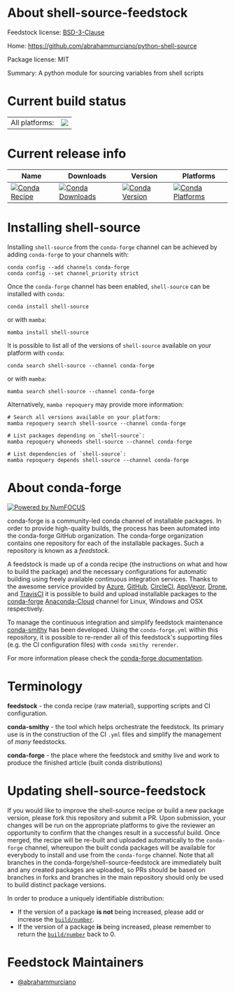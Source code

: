 About shell-source-feedstock
============================

Feedstock license: [BSD-3-Clause](https://github.com/conda-forge/shell-source-feedstock/blob/main/LICENSE.txt)

Home: https://github.com/abrahammurciano/python-shell-source

Package license: MIT

Summary: A python module for sourcing variables from shell scripts

Current build status
====================


<table><tr><td>All platforms:</td>
    <td>
      <a href="https://dev.azure.com/conda-forge/feedstock-builds/_build/latest?definitionId=17251&branchName=main">
        <img src="https://dev.azure.com/conda-forge/feedstock-builds/_apis/build/status/shell-source-feedstock?branchName=main">
      </a>
    </td>
  </tr>
</table>

Current release info
====================

| Name | Downloads | Version | Platforms |
| --- | --- | --- | --- |
| [![Conda Recipe](https://img.shields.io/badge/recipe-shell--source-green.svg)](https://anaconda.org/conda-forge/shell-source) | [![Conda Downloads](https://img.shields.io/conda/dn/conda-forge/shell-source.svg)](https://anaconda.org/conda-forge/shell-source) | [![Conda Version](https://img.shields.io/conda/vn/conda-forge/shell-source.svg)](https://anaconda.org/conda-forge/shell-source) | [![Conda Platforms](https://img.shields.io/conda/pn/conda-forge/shell-source.svg)](https://anaconda.org/conda-forge/shell-source) |

Installing shell-source
=======================

Installing `shell-source` from the `conda-forge` channel can be achieved by adding `conda-forge` to your channels with:

```
conda config --add channels conda-forge
conda config --set channel_priority strict
```

Once the `conda-forge` channel has been enabled, `shell-source` can be installed with `conda`:

```
conda install shell-source
```

or with `mamba`:

```
mamba install shell-source
```

It is possible to list all of the versions of `shell-source` available on your platform with `conda`:

```
conda search shell-source --channel conda-forge
```

or with `mamba`:

```
mamba search shell-source --channel conda-forge
```

Alternatively, `mamba repoquery` may provide more information:

```
# Search all versions available on your platform:
mamba repoquery search shell-source --channel conda-forge

# List packages depending on `shell-source`:
mamba repoquery whoneeds shell-source --channel conda-forge

# List dependencies of `shell-source`:
mamba repoquery depends shell-source --channel conda-forge
```


About conda-forge
=================

[![Powered by
NumFOCUS](https://img.shields.io/badge/powered%20by-NumFOCUS-orange.svg?style=flat&colorA=E1523D&colorB=007D8A)](https://numfocus.org)

conda-forge is a community-led conda channel of installable packages.
In order to provide high-quality builds, the process has been automated into the
conda-forge GitHub organization. The conda-forge organization contains one repository
for each of the installable packages. Such a repository is known as a *feedstock*.

A feedstock is made up of a conda recipe (the instructions on what and how to build
the package) and the necessary configurations for automatic building using freely
available continuous integration services. Thanks to the awesome service provided by
[Azure](https://azure.microsoft.com/en-us/services/devops/), [GitHub](https://github.com/),
[CircleCI](https://circleci.com/), [AppVeyor](https://www.appveyor.com/),
[Drone](https://cloud.drone.io/welcome), and [TravisCI](https://travis-ci.com/)
it is possible to build and upload installable packages to the
[conda-forge](https://anaconda.org/conda-forge) [Anaconda-Cloud](https://anaconda.org/)
channel for Linux, Windows and OSX respectively.

To manage the continuous integration and simplify feedstock maintenance
[conda-smithy](https://github.com/conda-forge/conda-smithy) has been developed.
Using the ``conda-forge.yml`` within this repository, it is possible to re-render all of
this feedstock's supporting files (e.g. the CI configuration files) with ``conda smithy rerender``.

For more information please check the [conda-forge documentation](https://conda-forge.org/docs/).

Terminology
===========

**feedstock** - the conda recipe (raw material), supporting scripts and CI configuration.

**conda-smithy** - the tool which helps orchestrate the feedstock.
                   Its primary use is in the construction of the CI ``.yml`` files
                   and simplify the management of *many* feedstocks.

**conda-forge** - the place where the feedstock and smithy live and work to
                  produce the finished article (built conda distributions)


Updating shell-source-feedstock
===============================

If you would like to improve the shell-source recipe or build a new
package version, please fork this repository and submit a PR. Upon submission,
your changes will be run on the appropriate platforms to give the reviewer an
opportunity to confirm that the changes result in a successful build. Once
merged, the recipe will be re-built and uploaded automatically to the
`conda-forge` channel, whereupon the built conda packages will be available for
everybody to install and use from the `conda-forge` channel.
Note that all branches in the conda-forge/shell-source-feedstock are
immediately built and any created packages are uploaded, so PRs should be based
on branches in forks and branches in the main repository should only be used to
build distinct package versions.

In order to produce a uniquely identifiable distribution:
 * If the version of a package **is not** being increased, please add or increase
   the [``build/number``](https://docs.conda.io/projects/conda-build/en/latest/resources/define-metadata.html#build-number-and-string).
 * If the version of a package **is** being increased, please remember to return
   the [``build/number``](https://docs.conda.io/projects/conda-build/en/latest/resources/define-metadata.html#build-number-and-string)
   back to 0.

Feedstock Maintainers
=====================

* [@abrahammurciano](https://github.com/abrahammurciano/)

